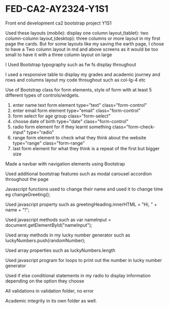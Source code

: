 # FED-CA2-AY2324-Y1S1
Front end development ca2 bootstrap project Y1S1

Used these layouts (mobile): display one column layout,(tablet): two column-column layout,(desktop): three columns or more layout in my first page the cards. But for some layouts like my saving the earth page, I chose to have a Two column layout in md and above screens as it would be too small to have it with a three column layout on large

I Used Bootstrap typography such as fw fs display throughout

I used a responsive table to display my grades and academic journey and rows and columns layout my code throughout such as col-lg-4 etc

Use of Bootstrap class for form elements, style of form with at least 5 different types of controls/widgets.
1. enter name text form element type="text" class="form-control"
2. enter email form element type="email" class="form-control"
3. form select for age group class="form-select"
4. choose date of birth type="date" class="form-control"
5. radio form element for if they learnt something class="form-check-input" type="radio"
6. range form element to check what they think about the website type="range" class="form-range"
7. last form element for what they think is a repeat of the first but bigger size

Made a navbar with navigation elements using Bootstrap

Used additional bootstrap features such as modal carousel accordion throughout the page

Javascript functions used to change their name and used it to change time eg changeGreeting();

Used javascript property such as greetingHeading.innerHTML = "Hi, " + name + "!";

Used javascript methods such as var nameInput = document.getElementById("nameInput");

Used array methods in my lucky number generator such as luckyNumbers.push(randomNumber);

Used array properties such as luckyNumbers.length

Used javascript program for loops to print out the number in lucky number generator

Used if else conditional statements in my radio to display information depending on the option they choose

All validations in validation folder, no error

Academic integrity in its own folder as well.